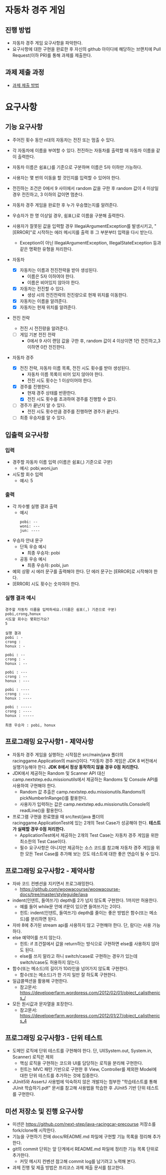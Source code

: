 # 자동차 경주 게임

## 진행 방법

* 자동차 경주 게임 요구사항을 파악한다.
* 요구사항에 대한 구현을 완료한 후 자신의 github 아이디에 해당하는 브랜치에 Pull Request(이하 PR)를 통해 과제를 제출한다.

## 과제 제출 과정

* [과제 제출 방법](https://github.com/next-step/nextstep-docs/tree/master/precourse)

# 요구사항

## 기능 요구사항

* 주어진 횟수 동안 n대의 자동차는 전진 또는 멈출 수 있다.
* 각 자동차에 이름을 부여할 수 있다. 전진하는 자동차를 출력할 때 자동차 이름을 같이 출력한다.
* 자동차 이름은 쉼표(,)를 기준으로 구분하며 이름은 5자 이하만 가능하다.
* 사용자는 몇 번의 이동을 할 것인지를 입력할 수 있어야 한다.
* 전진하는 조건은 0에서 9 사이에서 random 값을 구한 후 random 값이 4 이상일 경우 전진하고, 3 이하의 값이면 멈춘다.
* 자동차 경주 게임을 완료한 후 누가 우승했는지를 알려준다.
* 우승자가 한 명 이상일 경우, 쉼표(,)로 이름을 구분해 출력한다.
* 사용자가 잘못된 값을 입력할 경우 IllegalArgumentException를 발생시키고, "[ERROR]"로 시작하는 에러 메시지를
  출력 후 그 부분부터 입력을 다시 받는다.
    * Exception이 아닌 IllegalArgumentException, IllegalStateException 등과 같은 명확한 유형을 처리한다.

* 자동차
    * [x] 자동차는 이름과 전진전략을 받아 생성된다.
        * 이름은 5자 이하여야 한다.
        * 이름은 비어있지 않아야 한다.
    * [x] 자동차는 전진할 수 있다.
        * 생성 시의 전진전략의 전진량으로 현재 위치를 이동한다.
    * [x] 자동차는 이름을 알려준다.
    * [x] 자동차는 현재 위치를 알려준다.
* 전진 전략
    * 전진 시 전진량을 알려준다.
    * [ ] 게임 기본 전진 전략
        * 0에서 9 사이 랜덤 값을 구한 후, random 값이 4 이상이면 1칸 전진하고,3 이하면 0칸 전진한다.
* 자동차 경주
    * [x] 전진 전략, 자동차 이름 목록, 전진 시도 횟수를 받아 생성된다.
        * 자동차 이름 목록이 비어 있지 않아야 한다.
        * 전진 시도 횟수는 1 이상이어야 한다.
    * [x] 경주를 진행한다.
        * 현재 경주 상태를 반환한다.
        * [x] 전진 시도 횟수를 초과하여 경주를 진행할 수 없다.
    * [ ] 경주가 끝난지 알 수 있다.
        * 전진 시도 횟수만큼 경주를 진행하면 경주가 끝난다.
    * [ ] 최종 우승자를 알 수 있다.

## 입출력 요구사항

### 입력

* 경주할 자동차 이름 입력 (이름은 쉼표(,) 기준으로 구분)
    * 예시: pobi,woni,jun
* 시도할 회수 입력
    * 예시: 5

### 출력

* 각 차수별 실행 결과 출력
    * 예시
      ```text
      pobi: --
      woni: ---
      jun: ----
      ```
* 우승자 안내 문구
    * 단독 우승 예시
        * 최종 우승자: pobi
    * 공동 우승 예시
        * 최종 우승자: pobi, jun
* 예외 상황 시 에러 문구를 출력해야 한다. 단 에러 문구는 [ERROR]로 시작해야 한다.
* [ERROR] 시도 횟수는 숫자여야 한다.

### 실행 결과 예시

```text
경주할 자동차 이름을 입력하세요.(이름은 쉼표(,) 기준으로 구분)
pobi,crong,honux
시도할 회수는 몇회인가요?
5

실행 결과
pobi : - 
crong :
honux : -

pobi : -- 
crong : - 
honux : --

pobi : --- 
crong : -- 
honux : ---

pobi : ---- 
crong : --- 
honux : ----

pobi : ----- 
crong : ---- 
honux : -----

최종 우승자 : pobi, honux
```

## 프로그래밍 요구사항1 - 제약사항

* 자동차 경주 게임을 실행하는 시작점은 src/main/java 폴더의 racinggame.Application의 main()이다.
  *자동차 경주 게임은 JDK 8 버전에서 실행가능해야 한다. **JDK 8에서 정상 동작하지 않을 경우 0점 처리한다.**
* JDK에서 제공하는 Random 및 Scanner API 대신 camp.nextstep.edu.missionutils에서 제공하는 Randoms 및 Console API를 사용하여 구현해야 한다.
    * Random 값 추출은 camp.nextstep.edu.missionutils.Randoms의 pickNumberInRange()를 활용한다.
    * 사용자가 입력하는 값은 camp.nextstep.edu.missionutils.Console의 readLine()을 활용한다.
* 프로그램 구현을 완료했을 때 src/test/java 폴더의 racinggame.ApplicationTest에 있는 2개의 Test Case가 성공해야 한다. **테스트가 실패할 경우 0점 처리한다.**
    * ApplicationTest에서 제공하는 2개의 Test Case는 자동차 경주 게임을 위한 최소한의 Test Case이다.
    * 필수 요구사항은 아니지만 제공하는 소스 코드를 참고해 자동차 경주 게임을 위한 모든 Test Case를 추가해 보는 것도 테스트에 대한 좋은 연습이 될 수 있다.

## 프로그래밍 요구사항2 - 제약사항

* 자바 코드 컨벤션을 지키면서 프로그래밍한다.
    * https://github.com/woowacourse/woowacourse-docs/tree/master/styleguide/java
* indent(인덴트, 들여쓰기) depth를 2가 넘지 않도록 구현한다. 1까지만 허용한다.
    * 예를 들어 while문 안에 if문이 있으면 들여쓰기는 2이다.
    * 힌트: indent(인덴트, 들여쓰기) depth를 줄이는 좋은 방법은 함수(또는 메소드)를 분리하면 된다.
* 자바 8에 추가된 stream api를 사용하지 않고 구현해야 한다. 단, 람다는 사용 가능하다.
* else 예약어를 쓰지 않는다.
    * 힌트: if 조건절에서 값을 return하는 방식으로 구현하면 else를 사용하지 않아도 된다.
    * else를 쓰지 말라고 하니 switch/case로 구현하는 경우가 있는데 switch/case도 허용하지 않는다.
* 함수(또는 메소드)의 길이가 10라인을 넘어가지 않도록 구현한다.
    * 함수(또는 메소드)가 한 가지 일만 잘 하도록 구현한다.
* 일급콜렉션을 활용해 구현한다.
    * 참고문서: https://developerfarm.wordpress.com/2012/02/01/object_calisthenics_/
* 모든 원시값과 문자열을 포장한다.
    * 참고문서: https://developerfarm.wordpress.com/2012/01/27/object_calisthenics_4

## 프로그래밍 요구사항3 - 단위 테스트

* 도메인 로직에 단위 테스트를 구현해야 한다. 단, UI(System.out, System.in, Scanner) 로직은 제외
    * 핵심 로직을 구현하는 코드와 UI를 담당하는 로직을 분리해 구현한다.
    * 힌트는 MVC 패턴 기반으로 구현한 후 View, Controller를 제외한 Model에 대한 단위 테스트를 추가하는 것에 집중한다.
* JUnit5와 AssertJ 사용법에 익숙하지 않은 개발자는 첨부한 "학습테스트를 통해 JUnit 학습하기.pdf" 문서를 참고해 사용법을 학습한 후 JUnit5 기반 단위 테스트를 구현한다.

## 미션 저장소 및 진행 요구사항

* 미션은 https://github.com/next-step/java-racingcar-precourse 저장소를 fork/clone해 시작한다.
* 기능을 구현하기 전에 docs/README.md 파일에 구현할 기능 목록을 정리해 추가한다.
* git의 commit 단위는 앞 단계에서 README.md 파일에 정리한 기능 목록 단위로 추가한다.
    * 커밋 메시지 컨벤션 참고해 commit log를 남기려고 노력해 본다.
* 과제 진행 및 제출 방법은 프리코스 과제 제출 문서를 참고한다.
